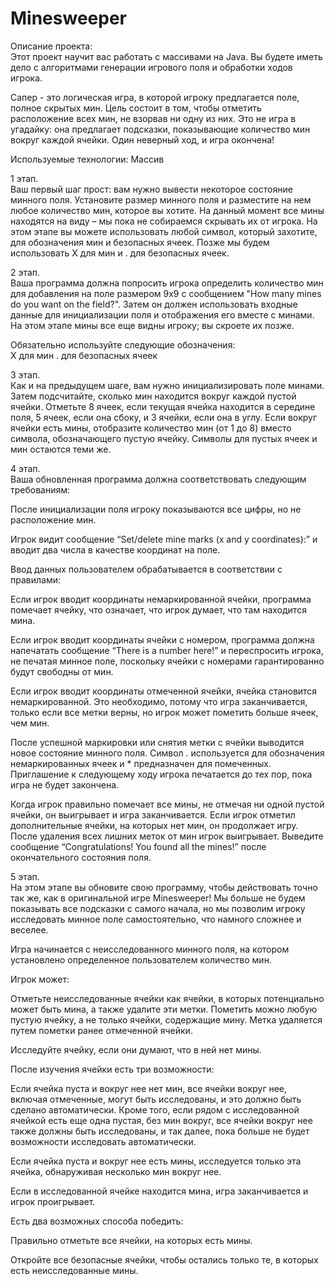 # Minesweeper
Описание проекта:  
Этот проект научит вас работать с массивами на Java. Вы будете иметь дело с алгоритмами генерации игрового поля и обработки ходов игрока. 

Сапер - это логическая игра, в которой игроку предлагается поле, полное скрытых мин. Цель состоит в том, чтобы отметить расположение всех мин,
не взорвав ни одну из них. Это не игра в угадайку: она предлагает подсказки, показывающие количество мин вокруг каждой ячейки. Один неверный ход, и игра окончена!

Используемые технологии: Массив

1 этап.  
Ваш первый шаг прост: вам нужно вывести некоторое состояние минного поля.
Установите размер минного поля и разместите на нем любое количество мин, которое вы хотите. 
На данный момент все мины находятся на виду – мы пока не собираемся скрывать их от игрока.
На этом этапе вы можете использовать любой символ, который захотите, для обозначения мин и безопасных ячеек.
Позже мы будем использовать X для мин и . для безопасных ячеек.   

2 этап.   
Ваша программа должна попросить игрока определить количество мин для добавления на поле размером 9x9 с сообщением "How many mines do you want on the field?".
Затем он должен использовать входные данные для инициализации поля и отображения его вместе с минами. На этом этапе мины все еще видны игроку; вы скроете их позже. 

Обязательно используйте следующие обозначения:  
X для мин
. для безопасных ячеек  

3 этап.    
Как и на предыдущем шаге, вам нужно инициализировать поле минами. Затем подсчитайте, сколько мин находится вокруг каждой пустой ячейки. 
Отметьте 8 ячеек, если текущая ячейка находится в середине поля, 5 ячеек, если она сбоку, и 3 ячейки, если она в углу.
Если вокруг ячейки есть мины, отобразите количество мин (от 1 до 8) вместо символа, обозначающего пустую ячейку. Символы для пустых ячеек и мин остаются теми же.   

4 этап.   
Ваша обновленная программа должна соответствовать следующим требованиям:

После инициализации поля игроку показываются все цифры, но не расположение мин.

Игрок видит сообщение “Set/delete mine marks (x and y coordinates):” и вводит два числа в качестве координат на поле.

Ввод данных пользователем обрабатывается в соответствии с правилами:

Если игрок вводит координаты немаркированной ячейки, программа помечает ячейку, что означает, что игрок думает, что там находится мина.

Если игрок вводит координаты ячейки с номером, программа должна напечатать сообщение “There is a number here!” и переспросить игрока,
не печатая минное поле, поскольку ячейки с номерами гарантированно будут свободны от мин.

Если игрок вводит координаты отмеченной ячейки, ячейка становится немаркированной.
Это необходимо, потому что игра заканчивается, только если все метки верны, но игрок может пометить больше ячеек, чем мин.

После успешной маркировки или снятия метки с ячейки выводится новое состояние минного поля.
Символ . используется для обозначения немаркированных ячеек и * предназначен для помеченных.
Приглашение к следующему ходу игрока печатается до тех пор, пока игра не будет закончена.

Когда игрок правильно помечает все мины, не отмечая ни одной пустой ячейки,
он выигрывает и игра заканчивается. Если игрок отметил дополнительные ячейки, на которых нет мин, он продолжает игру.
После удаления всех лишних меток от мин игрок выигрывает.
Выведите сообщение “Congratulations! You found all the mines!” после окончательного состояния поля.   

5 этап.    
На этом этапе вы обновите свою программу, чтобы действовать точно так же, как в оригинальной игре Minesweeper!
Мы больше не будем показывать все подсказки с самого начала, но мы позволим игроку исследовать минное поле самостоятельно, что намного сложнее и веселее.

Игра начинается с неисследованного минного поля, на котором установлено определенное пользователем количество мин.

Игрок может:

Отметьте неисследованные ячейки как ячейки, в которых потенциально может быть мина, а также удалите эти метки. Пометить можно любую пустую ячейку,
а не только ячейки, содержащие мину. Метка удаляется путем пометки ранее отмеченной ячейки.

Исследуйте ячейку, если они думают, что в ней нет мины.

После изучения ячейки есть три возможности:

Если ячейка пуста и вокруг нее нет мин, все ячейки вокруг нее, включая отмеченные, могут быть исследованы, и это должно быть сделано автоматически.
Кроме того, если рядом с исследованной ячейкой есть еще одна пустая, без мин вокруг, все ячейки вокруг нее также должны быть исследованы,
и так далее, пока больше не будет возможности исследовать автоматически.

Если ячейка пуста и вокруг нее есть мины, исследуется только эта ячейка, обнаруживая несколько мин вокруг нее.

Если в исследованной ячейке находится мина, игра заканчивается и игрок проигрывает.

Есть два возможных способа победить:

Правильно отметьте все ячейки, на которых есть мины.

Откройте все безопасные ячейки, чтобы остались только те, в которых есть неисследованные мины.
